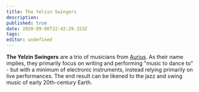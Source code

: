 ```yaml
---
title: The Yelzin Swingers
description: 
published: true
date: 2020-09-06T22:42:29.153Z
tags: 
editor: undefined
---
```


**The Yelzin Swingers** are a trio of musicians from [Aurius](/countries/aurius "wikilink"). As their name implies, they primarily focus on writing and performing "music to dance to" - but with a minimum of electronic instruments, instead relying primarily on live performances. The end result can be likened to the jazz and swing music of early 20th-century Earth.